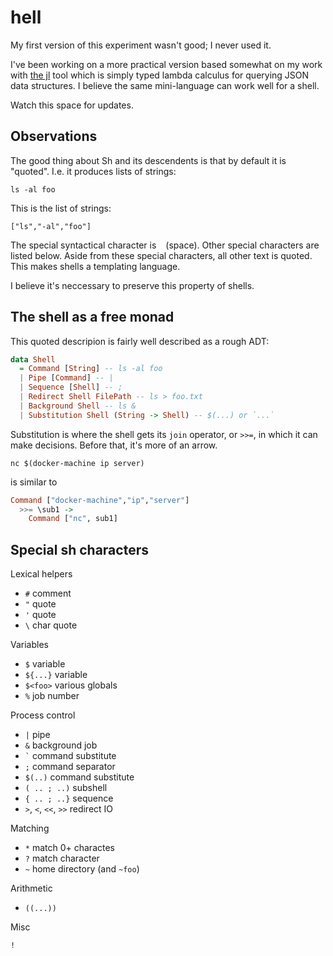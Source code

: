 # hell

My first version of this experiment wasn't good; I never used it.

I've been working on a more practical version based somewhat on my
work with [the jl](https://github.com/chrisdone/jl) tool which is
simply typed lambda calculus for querying JSON data structures. I
believe the same mini-language can work well for a shell.

Watch this space for updates.

## Observations

The good thing about Sh and its descendents is that by default it is
"quoted". I.e. it produces lists of strings:

    ls -al foo

This is the list of strings:

    ["ls","-al","foo"]

The special syntactical character is ` ` (space). Other special
characters are listed below. Aside from these special characters, all
other text is quoted. This makes shells a templating language.

I believe it's neccessary to preserve this property of shells.

## The shell as a free monad

This quoted descripion is fairly well described as a rough ADT:

``` haskell
data Shell
  = Command [String] -- ls -al foo
  | Pipe [Command] -- |
  | Sequence [Shell] -- ;
  | Redirect Shell FilePath -- ls > foo.txt
  | Background Shell -- ls &
  | Substitution Shell (String -> Shell) -- $(...) or `...`
```

Substitution is where the shell gets its `join` operator, or `>>=`, in
which it can make decisions. Before that, it's more of an arrow.

``` shell
nc $(docker-machine ip server)
```

is similar to

``` haskell
Command ["docker-machine","ip","server"]
  >>= \sub1 ->
    Command ["nc", sub1]
```

## Special sh characters

Lexical helpers

* `#` comment
*  `"` quote
* `'` quote
* <code>\\</code> char quote

Variables

* `$` variable
* `${...}` variable
* `$<foo>` various globals
* `%` job number

Process control

* `|` pipe
* `&` background job
*  <code>`</code> command substitute
* `;` command separator
* `$(..)` command substitute
* `( .. ; ..)` subshell
* `{ .. ; ..}` sequence
* `>`, `<`, `<<`, `>>` redirect IO

Matching

* `*` match 0+ charactes
* `?` match character
* `~` home directory (and `~foo`)

Arithmetic

* `((...))`

Misc

`!`
